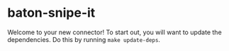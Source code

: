 # baton-snipe-it
Welcome to your new connector! To start out, you will want to update the dependencies.
Do this by running `make update-deps`.